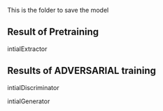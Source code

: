 This is the folder to save the model

## Result of Pretraining

intialExtractor
## Results of ADVERSARIAL training

intialDiscriminator

intialGenerator
